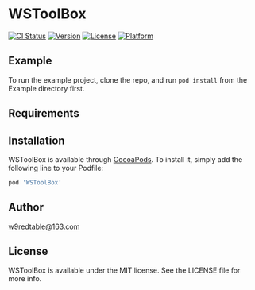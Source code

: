 # WSToolBox

[![CI Status](https://img.shields.io/travis/redtable/WSToolBox.svg?style=flat)](https://travis-ci.org/redtable/WSToolBox)
[![Version](https://img.shields.io/cocoapods/v/WSToolBox.svg?style=flat)](https://cocoapods.org/pods/WSToolBox)
[![License](https://img.shields.io/cocoapods/l/WSToolBox.svg?style=flat)](https://cocoapods.org/pods/WSToolBox)
[![Platform](https://img.shields.io/cocoapods/p/WSToolBox.svg?style=flat)](https://cocoapods.org/pods/WSToolBox)

## Example

To run the example project, clone the repo, and run `pod install` from the Example directory first.

## Requirements

## Installation

WSToolBox is available through [CocoaPods](https://cocoapods.org). To install
it, simply add the following line to your Podfile:

```ruby
pod 'WSToolBox'
```

## Author

w9redtable@163.com

## License

WSToolBox is available under the MIT license. See the LICENSE file for more info.
